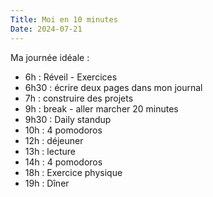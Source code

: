 ```yaml
---
Title: Moi en 10 minutes
Date: 2024-07-21
---
```


Ma journée idéale :

- 6h : Réveil - Exercices
- 6h30 : écrire deux pages dans mon journal
- 7h : construire des projets 
- 9h : break - aller marcher 20 minutes
- 9h30 : Daily standup
- 10h : 4 pomodoros
- 12h : déjeuner
- 13h : lecture
- 14h : 4 pomodoros
- 18h : Exercice physique
- 19h : Dîner